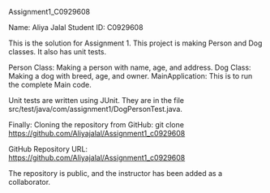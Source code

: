 Assignment1_C0929608

Name: Aliya Jalal
Student ID: C0929608

This is the solution for Assignment 1. This project is making Person and Dog classes. It also has unit tests.

Person Class: Making a person with name, age, and address.
Dog Class: Making a dog with breed, age, and owner.
MainApplication: This is to run the complete Main code.

Unit tests are written using JUnit. They are in the file src/test/java/com/assignment1/DogPersonTest.java.

Finally: 
   Cloning the repository from GitHub:
   git clone https://github.com/Aliyajalal/Assignment1_c0929608

GitHub Repository URL: https://github.com/Aliyajalal/Assignment1_c0929608

The repository is public, and the instructor has been added as a collaborator.
